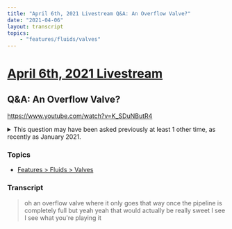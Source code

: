 ```yaml
---
title: "April 6th, 2021 Livestream Q&A: An Overflow Valve?"
date: "2021-04-06"
layout: transcript
topics:
    - "features/fluids/valves"
---
```

# [April 6th, 2021 Livestream](../2021-04-06.md)
## Q&A: An Overflow Valve?
https://www.youtube.com/watch?v=K_SDuNButR4
<details>
<summary>This question may have been asked previously at least 1 other time, as recently as January 2021.</summary>

* [January 19th, 2021 Livestream Q&A: Overflow option for Valve?](./yt-yaqPaD8DLds.md) [https://www.youtube.com/watch?v=yaqPaD8DLds](https://www.youtube.com/watch?v=yaqPaD8DLds)
</details>


### Topics
* [Features > Fluids > Valves](../topics/features/fluids/valves.md)

### Transcript

> oh an overflow valve where it only goes that way once the pipeline is completely full but yeah yeah that would actually be really sweet I see I see what you're playing it

